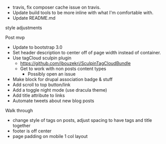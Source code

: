 * travis, fix composer cache issue on travis.
* Update build tools to be more inline with what I'm comfortable with.
* Update README.md


style adjustments

Post mvp
* Update to bootstrap 3.0
* Set header description to center off of page width instead of container.
* Use tagCloud sculpin plugin
  * https://github.com/jbouzekri/SculpinTagCloudBundle
  * Get to work with non posts content types
    * Possibly open an issue
* Make block for drupal association badge & stuff
* Add scroll to top button/link
* Add a toggle night mode (use dracula theme)
* Add title attribute to links
* Automate tweets about new blog posts


Walk through
* change style of tags on posts, adjust spacing to have tags and title together
* footer is off center
* page padding on mobile 1 col layout